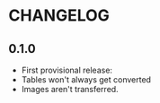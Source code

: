 # CHANGELOG

## 0.1.0

- First provisional release:
- Tables won't always get converted
- Images aren't transferred.
